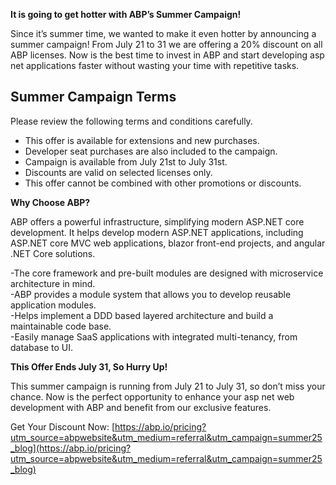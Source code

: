 **It is going to get hotter with ABP’s Summer Campaign!** 

Since it’s summer time, we wanted to make it even hotter by announcing a summer campaign! From July 21 to 31 we are offering a 20% discount on all ABP licenses. Now is the best time to invest in ABP and start developing asp net applications faster without wasting your time with repetitive tasks.

## Summer Campaign Terms

Please review the following terms and conditions carefully. 

* This offer is available for extensions and new purchases. 
* Developer seat purchases are also included to the campaign.
* Campaign is available from July 21st to July 31st.
* Discounts are valid on selected licenses only.
* This offer cannot be combined with other promotions or discounts.

**Why Choose ABP?** 

ABP offers a powerful infrastructure, simplifying modern ASP.NET core development. It helps develop modern ASP.NET applications, including ASP.NET core MVC web applications, blazor front-end projects, and angular .NET Core solutions. 

-The core framework and pre-built modules are designed with microservice architecture in mind.  
-ABP provides a module system that allows you to develop reusable application modules.  
-Helps implement a DDD based layered architecture and build a maintainable code base.   
-Easily manage SaaS applications with integrated multi-tenancy, from database to UI. 

**This Offer Ends July 31, So Hurry Up!** 

This summer campaign is running from July 21 to July 31, so don’t miss your chance. Now is the perfect opportunity to enhance your asp net web development with ABP and benefit from our exclusive features. 

Get Your Discount Now: [https://abp.io/pricing?utm_source=abpwebsite&utm_medium=referral&utm_campaign=summer25_blog](https://abp.io/pricing?utm_source=abpwebsite&utm_medium=referral&utm_campaign=summer25_blog)
